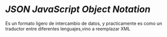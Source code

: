# *JSON JavaScript Object Notation*

Es un formato ligero de intercambio de datos, y practicamente es como un traductor entre diferentes lenguajes,vino a reemplazar XML
